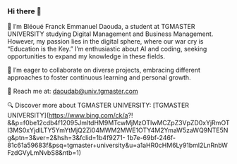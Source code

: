 ### Hi there 👋

👋 I’m Bléoué Franck Emmanuel Daouda, a student at TGMASTER UNIVERSITY studying Digital Management and Business Management. However, my passion lies in the digital sphere, where our war cry is “Education is the Key.” I’m enthusiastic about AI and coding, seeking opportunities to expand my knowledge in these fields.

🌱 I’m eager to collaborate on diverse projects, embracing different approaches to foster continuous learning and personal growth.

📧 Reach me at: daoudab@univ.tgmaster.com

🔍 Discover more about TGMASTER UNIVERSITY: [TGMASTER UNIVERSITY](https://www.bing.com/ck/a?! &&p=f0be12cdb4f12095JmltdHM9MTcwMjMzOTIwMCZpZ3VpZD0xYjRmOTI3MS0xYjdlLTY5YmYtMjQ2Zi04MWM2MWE1OTY4M2YmaW5zaWQ9NTE5Ng&ptn=3&ver=2&hsh=3&fclid=1b4f9271- 1b7e-69bf-246f-81c61a59683f&psq=tgmaster+university&u=a1aHR0cHM6Ly91bml2LnRnbWFzdGVyLmNvbS8&ntb=1)
